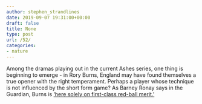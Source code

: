```yaml
---
author: stephen_strandlines
date: 2019-09-07 19:31:00+00:00
draft: false
title: None
type: post
url: /52/
categories:
- nature
---
```





Among the dramas playing out in the current Ashes series, one thing is beginning to emerge - in Rory Burns, England may have found themselves a true opener with the right temperament. Perhaps a player whose technique is not influenced by the short form game? As Barney Ronay says in the Guardian, Burns is [‘here solely on first-class red-ball merit.’](https://www.theguardian.com/sport/2019/sep/06/rory-burns-england-test-opener-australia-ashes-cricket)



